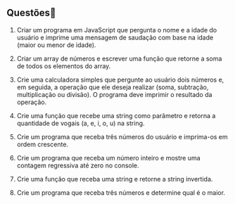 <h2>Questões📝</h2>

1. Criar um programa em JavaScript que pergunta o nome e a idade do usuário e imprime uma mensagem de saudação com base na idade (maior ou menor de idade).

2. Criar um array de números e escrever uma função que retorne a soma de todos os elementos do array.

3. Crie uma calculadora simples que pergunte ao usuário dois números e, em seguida, a operação que ele deseja realizar (soma, subtração, multiplicação ou divisão). O programa deve imprimir o resultado da operação.

4. Crie uma função que recebe uma string como parâmetro e retorna a quantidade de vogais (a, e, i, o, u) na string.

5. Crie um programa que receba três números do usuário e imprima-os em ordem crescente.

6. Crie um programa que receba um número inteiro e mostre uma contagem regressiva até zero no console.

7. Crie uma função que receba uma string e retorne a string invertida.

8. Crie um programa que receba três números e determine qual é o maior.
